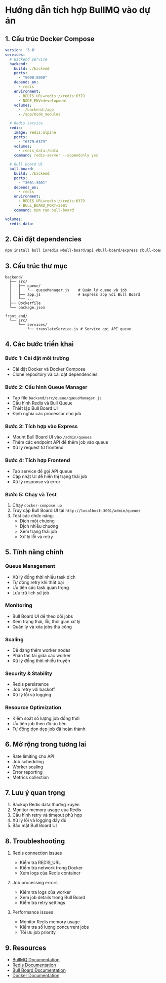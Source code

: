 # Hướng dẫn tích hợp BullMQ vào dự án

## 1. Cấu trúc Docker Compose

```yaml
version: '3.8'
services:
  # Backend service
  backend:
    build: ./backend
    ports:
      - "8000:8000"
    depends_on:
      - redis
    environment:
      - REDIS_URL=redis://redis:6379
      - NODE_ENV=development
    volumes:
      - ./backend:/app
      - /app/node_modules

  # Redis service
  redis:
    image: redis:alpine
    ports:
      - "6379:6379"
    volumes:
      - redis_data:/data
    command: redis-server --appendonly yes

  # Bull Board UI
  bull-board:
    build: ./backend
    ports:
      - "3001:3001"
    depends_on:
      - redis
    environment:
      - REDIS_URL=redis://redis:6379
      - BULL_BOARD_PORT=3001
    command: npm run bull-board

volumes:
  redis_data:
```

## 2. Cài đặt dependencies

```bash
npm install bull ioredis @bull-board/api @bull-board/express @bull-board/ui
```

## 3. Cấu trúc thư mục

```
backend/
  ├── src/
  │   ├── queue/
  │   │   └── queueManager.js    # Quản lý queue và job
  │   ├── app.js                 # Express app với Bull Board
  │   └── ...
  ├── Dockerfile
  └── package.json

front_end/
  └── src/
      └── services/
          └── translateService.js # Service gọi API queue
```

## 4. Các bước triển khai

### Bước 1: Cài đặt môi trường

- Cài đặt Docker và Docker Compose
- Clone repository và cài đặt dependencies

### Bước 2: Cấu hình Queue Manager

- Tạo file `backend/src/queue/queueManager.js`
- Cấu hình Redis và Bull Queue
- Thiết lập Bull Board UI
- Định nghĩa các processor cho job

### Bước 3: Tích hợp vào Express

- Mount Bull Board UI vào `/admin/queues`
- Thêm các endpoint API để thêm job vào queue
- Xử lý request từ frontend

### Bước 4: Tích hợp Frontend

- Tạo service để gọi API queue
- Cập nhật UI để hiển thị trạng thái job
- Xử lý response và error

### Bước 5: Chạy và Test

1. Chạy `docker-compose up`
2. Truy cập Bull Board UI tại `http://localhost:3001/admin/queues`
3. Test các chức năng:
   - Dịch một chương
   - Dịch nhiều chương
   - Xem trạng thái job
   - Xử lý lỗi và retry

## 5. Tính năng chính

### Queue Management

- Xử lý đồng thời nhiều task dịch
- Tự động retry khi thất bại
- Ưu tiên các task quan trọng
- Lưu trữ lịch sử job

### Monitoring

- Bull Board UI để theo dõi jobs
- Xem trạng thái, lỗi, thời gian xử lý
- Quản lý và xóa jobs thủ công

### Scaling

- Dễ dàng thêm worker nodes
- Phân tán tải giữa các worker
- Xử lý đồng thời nhiều truyện

### Security & Stability

- Redis persistence
- Job retry với backoff
- Xử lý lỗi và logging

### Resource Optimization

- Kiểm soát số lượng job đồng thời
- Ưu tiên job theo độ ưu tiên
- Tự động dọn dẹp job đã hoàn thành

## 6. Mở rộng trong tương lai

- Rate limiting cho API
- Job scheduling
- Worker scaling
- Error reporting
- Metrics collection

## 7. Lưu ý quan trọng

1. Backup Redis data thường xuyên
2. Monitor memory usage của Redis
3. Cấu hình retry và timeout phù hợp
4. Xử lý lỗi và logging đầy đủ
5. Bảo mật Bull Board UI

## 8. Troubleshooting

1. Redis connection issues

   - Kiểm tra REDIS_URL
   - Kiểm tra network trong Docker
   - Xem logs của Redis container

2. Job processing errors

   - Kiểm tra logs của worker
   - Xem job details trong Bull Board
   - Kiểm tra retry settings

3. Performance issues
   - Monitor Redis memory usage
   - Kiểm tra số lượng concurrent jobs
   - Tối ưu job priority

## 9. Resources

- [BullMQ Documentation](https://docs.bullmq.io/)
- [Redis Documentation](https://redis.io/documentation)
- [Bull Board Documentation](https://github.com/felixmosh/bull-board)
- [Docker Documentation](https://docs.docker.com/)
